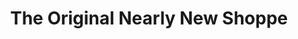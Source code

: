 ---
title: "The Original Nearly New Shoppe"
url: /oklahoma-city/the-original-nearly-new-shoppe/
shop: Gebrauchtwaren
---